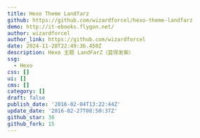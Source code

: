```yaml
---
title: Hexo Theme Landfarz
github: https://github.com/wizardforcel/hexo-theme-landfarz
demo: http://it-ebooks.flygon.net/
author: wizardforcel
author_link: https://github.com/wizardforcel
date: 2024-11-28T22:49:36.450Z
description: Hexo 主题 LandFarZ（蓝得发紫）
ssg:
  - Hexo
css: []
ui: []
cms: []
category: []
draft: false
publish_date: '2016-02-04T13:22:44Z'
update_date: '2016-02-27T08:50:37Z'
github_star: 36
github_fork: 15
---
```

